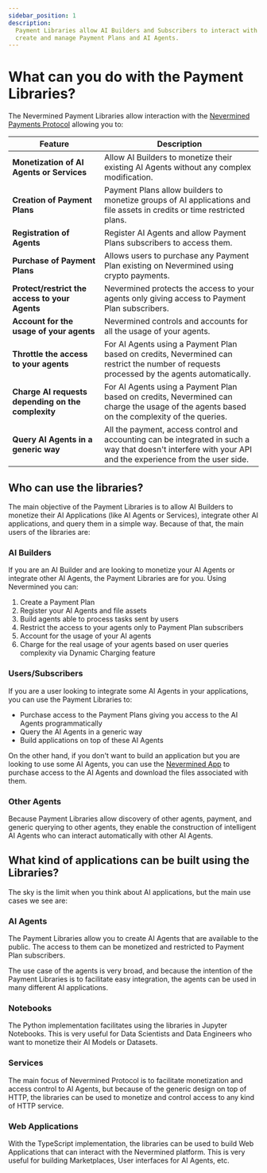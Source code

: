 ```yaml
---
sidebar_position: 1
description:
  Payment Libraries allow AI Builders and Subscribers to interact with the Nevermined platform to
  create and manage Payment Plans and AI Agents.
---
```


# What can you do with the Payment Libraries?

The Nevermined Payment Libraries allow interaction with the
[Nevermined Payments Protocol](https://docs.nevermined.io/docs/protocol/) allowing you to:

| Feature                                                     | Description                                                                                                                                                                                                               |
| ----------------------------------------------------------- | ------------------------------------------------------------------------------------------------------------------------------------------------------------------------------------------------------------------------- |
| **Monetization of AI Agents or Services**                   | Allow AI Builders to monetize their existing AI Agents without any complex modification.                                                                                                                                  |
| **Creation of Payment Plans**                               | Payment Plans allow builders to monetize groups of AI applications and file assets in credits or time restricted plans.                                                                                                   |
| **Registration of Agents**                                  | Register AI Agents and allow Payment Plans subscribers to access them.                                                                                                                                                    |
| **Purchase of Payment Plans**                               | Allows users to purchase any Payment Plan existing on Nevermined using crypto payments.                                                                                                                                   |
| **Protect/restrict the access to your Agents**              | Nevermined protects the access to your agents only giving access to Payment Plan subscribers.                                                                                                                             |
| **Account for the usage of your agents** | Nevermined controls and accounts for all the usage of your agents.                                                                                                                                                            |
| **Throttle the access to your agents**                      | For AI Agents using a Payment Plan based on credits, Nevermined can restrict the number of requests processed by the agents automatically.                                                                                |
| **Charge AI requests depending on the complexity**             | For AI Agents using a Payment Plan based on credits, Nevermined can charge the usage of the agents based on the complexity of the queries.                                                                                |
| **Query AI Agents in a generic way**                        | All the payment, access control and accounting can be integrated in such a way that doesn't interfere with your API and the experience from the user side. |

## Who can use the libraries?

The main objective of the Payment Libraries is to allow AI Builders to monetize their AI
Applications (like AI Agents or Services), integrate other AI applications, and query them in a
simple way. Because of that, the main users of the libraries are:

### AI Builders

If you are an AI Builder and are looking to monetize your AI Agents or integrate other AI
Agents, the Payment Libraries are for you. Using Nevermined you can:

1. Create a Payment Plan
2. Register your AI Agents and file assets
3. Build agents able to process tasks sent by users
4. Restrict the access to your agents only to Payment Plan subscribers
5. Account for the usage of your AI agents
6. Charge for the real usage of your agents based on user queries complexity via Dynamic Charging
   feature

### Users/Subscribers

If you are a user looking to integrate some AI Agents in your applications, you can use the Payment
Libraries to:

- Purchase access to the Payment Plans giving you access to the AI Agents programmatically
- Query the AI Agents in a generic way
- Build applications on top of these AI Agents

On the other hand, if you don't want to build an application but you are looking to use some AI
Agents, you can use the [Nevermined App](https://nevermined.app) to purchase access to the AI
Agents and download the files associated with them.

### Other Agents

Because Payment Libraries allow discovery of other agents, payment, and generic querying to other
agents, they enable the construction of intelligent AI Agents who can interact automatically with
other AI Agents.

## What kind of applications can be built using the Libraries?

The sky is the limit when you think about AI applications, but the main use cases we see are:

### AI Agents

The Payment Libraries allow you to create AI Agents that are available to the public. The access to them
can be monetized and restricted to Payment Plan subscribers.

The use case of the agents is very broad, and because the intention of the Payment Libraries is to
facilitate easy integration, the agents can be used in many different AI applications.


### Notebooks

The Python implementation facilitates using the libraries in Jupyter Notebooks. This is very useful
for Data Scientists and Data Engineers who want to monetize their AI Models or Datasets.

### Services

The main focus of Nevermined Protocol is to facilitate monetization and access control to AI Agents,
but because of the generic design on top of HTTP, the libraries can be used to monetize and control
access to any kind of HTTP service.

### Web Applications

With the TypeScript implementation, the libraries can be used to build Web Applications that can
interact with the Nevermined platform. This is very useful for building Marketplaces, User
interfaces for AI Agents, etc.
